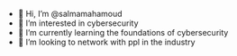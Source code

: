 - 👋 Hi, I’m @salmamahamoud
- 👀 I’m interested in cybersecurity
- 🌱 I’m currently learning the foundations of cybersecurity
- 💞️ I’m looking to network with ppl in the industry
<!---
salmamahamoud/salmamahamoud is a ✨ special ✨ repository because its `README.md` (this file) appears on your GitHub profile.
You can click the Preview link to take a look at your changes.
--->
